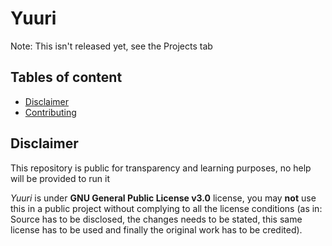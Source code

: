 # Yuuri

Note: This isn't released yet, see the Projects tab

## Tables of content

* [Disclaimer](https://github.com/ParadoxalCorp/Yuuri/blob/master/README.md#disclaimer)
* [Contributing](https://github.com/ParadoxalCorp/Yuuri/blob/master/contributing.md)

## Disclaimer 

This repository is public for transparency and learning purposes, no help will be provided to run it

_Yuuri_ is under **GNU General Public License v3.0** license, you may **not** use this in a public project without complying to all
the license conditions (as in: Source has to be disclosed, the changes needs to be stated, this same license has to be used and finally the original work
has to be credited). 